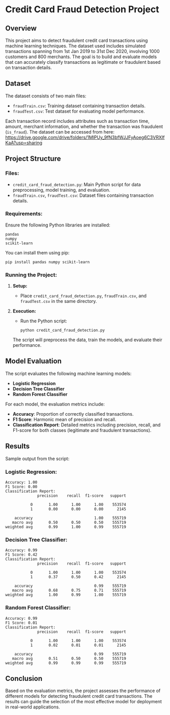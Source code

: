 # Credit Card Fraud Detection Project

## Overview

This project aims to detect fraudulent credit card transactions using machine learning techniques. The dataset used includes simulated transactions spanning from 1st Jan 2019 to 31st Dec 2020, involving 1000 customers and 800 merchants. The goal is to build and evaluate models that can accurately classify transactions as legitimate or fraudulent based on transaction details.

## Dataset

The dataset consists of two main files:

- `fraudTrain.csv`: Training dataset containing transaction details.
- `fraudTest.csv`: Test dataset for evaluating model performance.

Each transaction record includes attributes such as transaction time, amount, merchant information, and whether the transaction was fraudulent (`is_fraud`).
The dataset can be accessed from here:
https://drive.google.com/drive/folders/1MlPUy_9fN3bfWJJFyAoeg6C3VRXIfKaA?usp=sharing

## Project Structure

### Files:

- `credit_card_fraud_detection.py`: Main Python script for data preprocessing, model training, and evaluation.
- `fraudTrain.csv`, `fraudTest.csv`: Dataset files containing transaction details.

### Requirements:

Ensure the following Python libraries are installed:

```
pandas
numpy
scikit-learn
```

You can install them using pip:

```
pip install pandas numpy scikit-learn
```

### Running the Project:

1. **Setup:**
   - Place `credit_card_fraud_detection.py`, `fraudTrain.csv`, and `fraudTest.csv` in the same directory.

2. **Execution:**
   - Run the Python script:
     ```
     python credit_card_fraud_detection.py
     ```

   The script will preprocess the data, train the models, and evaluate their performance.

## Model Evaluation

The script evaluates the following machine learning models:

- **Logistic Regression**
- **Decision Tree Classifier**
- **Random Forest Classifier**

For each model, the evaluation metrics include:

- **Accuracy**: Proportion of correctly classified transactions.
- **F1 Score**: Harmonic mean of precision and recall.
- **Classification Report**: Detailed metrics including precision, recall, and F1-score for both classes (legitimate and fraudulent transactions).

## Results

Sample output from the script:

### Logistic Regression:

```
Accuracy: 1.00
F1 Score: 0.00
Classification Report:
              precision    recall  f1-score   support

           0       1.00      1.00      1.00    553574
           1       0.00      0.00      0.00      2145

    accuracy                           1.00    555719
   macro avg       0.50      0.50      0.50    555719
weighted avg       0.99      1.00      0.99    555719
```

### Decision Tree Classifier:

```
Accuracy: 0.99
F1 Score: 0.42
Classification Report:
              precision    recall  f1-score   support

           0       1.00      1.00      1.00    553574
           1       0.37      0.50      0.42      2145

    accuracy                           0.99    555719
   macro avg       0.68      0.75      0.71    555719
weighted avg       1.00      0.99      1.00    555719
```

### Random Forest Classifier:

```
Accuracy: 0.99
F1 Score: 0.01
Classification Report:
              precision    recall  f1-score   support

           0       1.00      1.00      1.00    553574
           1       0.02      0.01      0.01      2145

    accuracy                           0.99    555719
   macro avg       0.51      0.50      0.50    555719
weighted avg       0.99      0.99      0.99    555719
```

## Conclusion

Based on the evaluation metrics, the project assesses the performance of different models for detecting fraudulent credit card transactions. The results can guide the selection of the most effective model for deployment in real-world applications.

